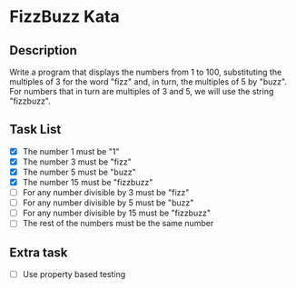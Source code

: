 # FizzBuzz Kata

## Description
Write a program that displays the numbers from 1 to 100, substituting the multiples of 3 for the word "fizz" and, in 
turn, the multiples of 5 by "buzz". For numbers that in turn are multiples of 3 and 5, we will use the string "fizzbuzz".

## Task List
- [x] The number 1 must be "1"
- [x] The number 3 must be "fizz"
- [x] The number 5 must be "buzz"
- [x] The number 15 must be "fizzbuzz"
- [ ] For any number divisible by 3 must be "fizz"
- [ ] For any number divisible by 5 must be "buzz"
- [ ] For any number divisible by 15 must be "fizzbuzz"
- [ ] The rest of the numbers must be the same number

## Extra task 
- [ ] Use property based testing